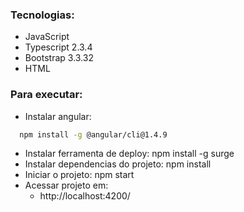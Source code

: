 ### Tecnologias:
* JavaScript
* Typescript 2.3.4
* Bootstrap 3.3.32
* HTML

### Para executar:
* Instalar angular:
```sh
  npm install -g @angular/cli@1.4.9
```
* Instalar ferramenta de deploy: npm install -g surge
* Instalar dependencias do projeto: npm install
* Iniciar o projeto: npm start
* Acessar projeto em:
  - http://localhost:4200/
